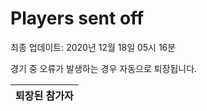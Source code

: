 # Players sent off
최종 업데이트: 2020년 12월 18일 05시 16분


경기 중 오류가 발생하는 경우 자동으로 퇴장됩니다.


| 퇴장된 참가자 |
|:---:|